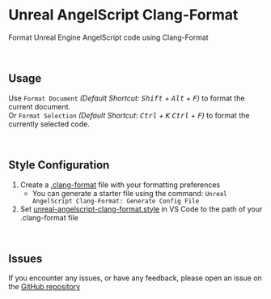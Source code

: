 # Unreal AngelScript Clang-Format

Format Unreal Engine AngelScript code using Clang-Format

<br>

## Usage

Use `Format Document` _(Default Shortcut: <kbd>Shift</kbd> + <kbd>Alt</kbd> + <kbd>F</kbd>)_ to format the current document.  
Or `Format Selection` _(Default Shortcut: <kbd>Ctrl</kbd> + <kbd>K</kbd> <kbd>Ctrl</kbd> + <kbd>F</kbd>)_ to format the currently selected code.

<br>

## Style Configuration

1. Create a [.clang-format](https://clang.llvm.org/docs/ClangFormatStyleOptions.html) file with your formatting preferences
    * You can generate a starter file using the command: `Unreal AngelScript Clang-Format: Generate Config File`
2. Set [unreal-angelscript-clang-format.style](vscode://settings/unreal-angelscript-clang-format.style) in VS Code to the path of your .clang-format file

<br>

## Issues

If you encounter any issues, or have any feedback, please open an issue on the [GitHub repository](https://github.com/Hazelight/vscode-unreal-angelscript-formatter)